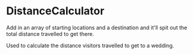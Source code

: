 # DistanceCalculator
Add in an array of starting locations and a destination and it'll spit out the total distance travelled to get there.

Used to calculate the distance visitors travelled to get to a wedding.
